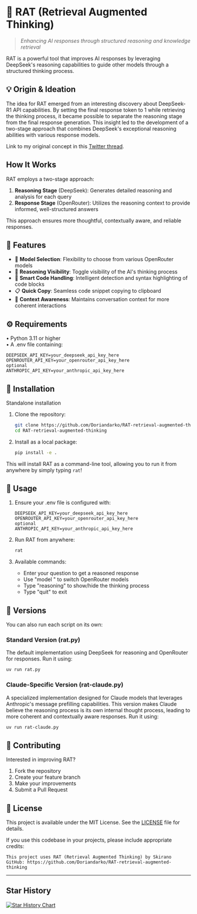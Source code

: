 # 🧠 RAT (Retrieval Augmented Thinking)

> *Enhancing AI responses through structured reasoning and knowledge retrieval*

RAT is a powerful tool that improves AI responses by leveraging DeepSeek's reasoning capabilities to guide other models through a structured thinking process.

## 💡 Origin & Ideation

The idea for RAT emerged from an interesting discovery about DeepSeek-R1 API capabilities. By setting the final response token to 1 while retrieving the thinking process, it became possible to separate the reasoning stage from the final response generation. This insight led to the development of a two-stage approach that combines DeepSeek's exceptional reasoning abilities with various response models.

Link to my original concept in this [Twitter thread](https://x.com/skirano/status/1881922469411643413).

## How It Works

RAT employs a two-stage approach:
1. **Reasoning Stage** (DeepSeek): Generates detailed reasoning and analysis for each query
2. **Response Stage** (OpenRouter): Utilizes the reasoning context to provide informed, well-structured answers

This approach ensures more thoughtful, contextually aware, and reliable responses.

## 🎯 Features

- 🤖 **Model Selection**: Flexibility to choose from various OpenRouter models
- 🧠 **Reasoning Visibility**: Toggle visibility of the AI's thinking process
- 📝 **Smart Code Handling**: Intelligent detection and syntax highlighting of code blocks
- 📋 **Quick Copy**: Seamless code snippet copying to clipboard
- 🔄 **Context Awareness**: Maintains conversation context for more coherent interactions

## ⚙️ Requirements

• Python 3.11 or higher  
• A .env file containing:
  ```plaintext
  DEEPSEEK_API_KEY=your_deepseek_api_key_here
  OPENROUTER_API_KEY=your_openrouter_api_key_here
  optional
  ANTHROPIC_API_KEY=your_anthropic_api_key_here
  ```

## 🚀 Installation
Standalone installation

1. Clone the repository:
   ```bash
   git clone https://github.com/Doriandarko/RAT-retrieval-augmented-thinking.git
   cd RAT-retrieval-augmented-thinking
   ```


2. Install as a local package:
   ```bash
   pip install -e .
   ```

This will install RAT as a command-line tool, allowing you to run it from anywhere by simply typing `rat`!

## 📖 Usage

1. Ensure your .env file is configured with:
   ```plaintext
   DEEPSEEK_API_KEY=your_deepseek_api_key_here
   OPENROUTER_API_KEY=your_openrouter_api_key_here
   optional
   ANTHROPIC_API_KEY=your_anthropic_api_key_here 
   ```

2. Run RAT from anywhere:
   ```bash
   rat
   ```

3. Available commands:
   - Enter your question to get a reasoned response
   - Use "model <name>" to switch OpenRouter models
   - Type "reasoning" to show/hide the thinking process
   - Type "quit" to exit



## 🚀 Versions
You can also run each script on its own:

### Standard Version (rat.py)
The default implementation using DeepSeek for reasoning and OpenRouter for responses.
Run it using:
```bash
uv run rat.py
```

### Claude-Specific Version (rat-claude.py)
A specialized implementation designed for Claude models that leverages Anthropic's message prefilling capabilities. This version makes Claude believe the reasoning process is its own internal thought process, leading to more coherent and contextually aware responses.
Run it using:
```bash
uv run rat-claude.py
```


## 🤝 Contributing

Interested in improving RAT?

1. Fork the repository
2. Create your feature branch
3. Make your improvements
4. Submit a Pull Request

## 📜 License

This project is available under the MIT License. See the [LICENSE](LICENSE) file for details.

If you use this codebase in your projects, please include appropriate credits:

```plaintext
This project uses RAT (Retrieval Augmented Thinking) by Skirano
GitHub: https://github.com/Doriandarko/RAT-retrieval-augmented-thinking
```
---

## Star History

[![Star History Chart](https://api.star-history.com/svg?repos=Doriandarko/RAT-retrieval-augmented-thinking&type=Date)](https://star-history.com/#Doriandarko/RAT-retrieval-augmented-thinking&Date)

